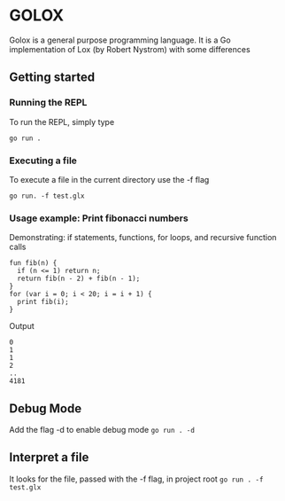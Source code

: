 # GOLOX

Golox is a general purpose programming language. It is a Go implementation of Lox (by Robert Nystrom) with some differences

## Getting started

### Running the REPL
To run the REPL, simply type

`go run .`


### Executing a file
To execute a file in the current directory use the -f flag

`go run. -f test.glx`


### Usage example: Print fibonacci numbers
Demonstrating: if statements, functions, for loops, and recursive function calls
```
fun fib(n) {
  if (n <= 1) return n;
  return fib(n - 2) + fib(n - 1);
}
for (var i = 0; i < 20; i = i + 1) {
  print fib(i);
}
```

Output
```
0
1
1
2
..
4181
```

## Debug Mode
Add the flag -d to enable debug mode
`go run . -d`


## Interpret a file
It looks for the file, passed with the -f flag, in project root
`go run . -f test.glx`
